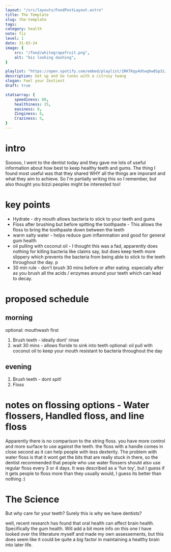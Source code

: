 ```yaml
---
layout: "/src/layouts/FoodPostLayout.astro"
title: The Template
slug: the-template
tags: 
category: health
note: fiz
level: 1
date: 31-03-24
image: {
    src: "/food/whitegrapefruit.png",
    alt: "biz looking dashing",
}

playlist: "https://open.spotify.com/embed/playlist/1RK7Kqy4Utwqhw8Sp3ii5X?utm_source=generator&theme=0"
description: Get up and Go tunes with a citrusy twang
slogan: Feel your Zestiest
draft: true

statsarray: {
    speediness: 88,
    healthiness: 35,
    easiness: 8,
    Zinginess: 6,
    Craziness: 5,
}
---
```

# intro
Sooooo, I went to the dentist today and they gave me lots of useful information about how best to keep healthy teeth and gums. The thing I found most useful was that they shared WHY all the things are imporant and what they aim to achieve. So I'm partially writing this so I remember, but also thought you bizzi peoples might be interested too!

# key points
- Hydrate - dry mouth allows bacteria to stick to your teeth and gums
- Floss after brushing but before spitting the toothpaste - This allows the floss to bring the toothpaste down between the teeth
- warm salty water - helps reduce gum inflammation and good for general gum health
- oil pulling with coconut oil - I thought this was a fad, apparently does nothing for killing bacteria like claims say, but does keep teeth more slippery which prevents the bacteria from being able to stick to the teeth throughout the day.
p
- 30 min rule - don't brush 30 mins before or after eating. especially after as you brush all the acids / enzymes around your teeth which can lead to decay.


# proposed schedule
## morning
optional: mouthwash first
1. Brush teeth - ideally dont' rinse
2. wait 30 mins - allows floride to sink into teeth
optional: oil pull with coconut oil to keep your mouth resistant to bacteria throughout the day

## evening
1. Brush teeth - dont spit!
2. Floss



# notes on flossing options - Water flossers, Handled floss, and line floss
Apparently there is no comparison to the string floss. you have more control and more surface to use against the teeth. the floss with a handle comes in close second as it can help people with less dexterity. The problem with water floss is that it wont get the bits that are really stuck in there, so the dentist recommended that people who use water flossers should also use regular floss every 3 or 4 days. It was described as a 'fun toy', but I guess if it gets people to floss more than they usually would, I guess its better than nothing :)

# The Science
But why care for your teeth? Surely this is why we have dentists?

well, recent research has found that oral health can affect brain health. Specifically the gum health. Will add a bit more info on this one I have looked over the litterature myself and made my own assessements, but this does seem like it could be quite a big factor in maintaining a healthy brain into later life.
